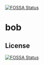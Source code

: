 [![FOSSA Status](https://app.fossa.com/api/projects/git%2Bgithub.com%2Fbobsec1111%2Fbob.svg?type=shield)](https://app.fossa.com/projects/git%2Bgithub.com%2Fbobsec1111%2Fbob?ref=badge_shield)

# bob

## License
[![FOSSA Status](https://app.fossa.com/api/projects/git%2Bgithub.com%2Fbobsec1111%2Fbob.svg?type=large)](https://app.fossa.com/projects/git%2Bgithub.com%2Fbobsec1111%2Fbob?ref=badge_large)
